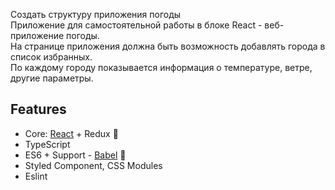 Создать структуру приложения погоды   
Приложение для самостоятельной работы в блоке React - веб-приложение погоды.   
На странице приложения должна быть возможность добавлять города в список избранных.   
По каждому городу показывается информация о температуре, ветре, другие параметры. 


## Features

- Core: [React](https://reactjs.org) + Redux 🚀
- TypeScript
- ES6 + Support - [Babel](https://babeljs.io) 🚀
- Styled Component, CSS Modules
- Eslint
